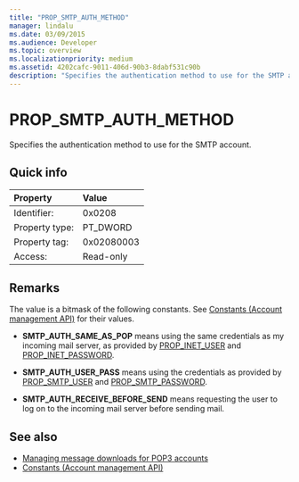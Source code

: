 ```yaml
---
title: "PROP_SMTP_AUTH_METHOD"
manager: lindalu
ms.date: 03/09/2015
ms.audience: Developer
ms.topic: overview
ms.localizationpriority: medium
ms.assetid: 4202cafc-9011-406d-90b3-8dabf531c90b
description: "Specifies the authentication method to use for the SMTP account."
---
```


# PROP_SMTP_AUTH_METHOD

Specifies the authentication method to use for the SMTP account.
  
## Quick info

|Property |Value |
|:-----|:-----|
|Identifier:  <br/> |0x0208  <br/> |
|Property type:  <br/> |PT_DWORD  <br/> |
|Property tag:  <br/> |0x02080003  <br/> |
|Access:  <br/> |Read-only  <br/> |
   
## Remarks

The value is a bitmask of the following constants. See [Constants (Account management API)](constants-account-management-api.md) for their values. 
  
- **SMTP_AUTH_SAME_AS_POP** means using the same credentials as my incoming mail server, as provided by [PROP_INET_USER](prop_inet_user.md) and [PROP_INET_PASSWORD](prop_inet_password.md).
    
- **SMTP_AUTH_USER_PASS** means using the credentials as provided by [PROP_SMTP_USER](prop_smtp_user.md) and [PROP_SMTP_PASSWORD](prop_smtp_password.md).
    
- **SMTP_AUTH_RECEIVE_BEFORE_SEND** means requesting the user to log on to the incoming mail server before sending mail. 
    
## See also

- [Managing message downloads for POP3 accounts](managing-message-downloads-for-pop3-accounts.md)  
- [Constants (Account management API)](constants-account-management-api.md)

